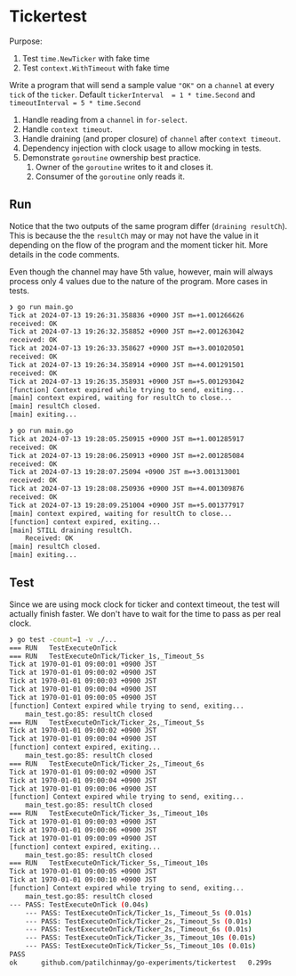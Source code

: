 # Tickertest

Purpose:

1. Test `time.NewTicker` with fake time
2. Test `context.WithTimeout` with fake time

Write a program that will send a sample value `"OK"` on a `channel` at every `tick` of the `ticker`. Default `tickerInterval  = 1 * time.Second` and `timeoutInterval = 5 * time.Second`

1. Handle reading from a `channel` in `for-select`.
2. Handle `context timeout`.
3. Handle draining (and proper closure) of `channel` after `context timeout`.
4. Dependency injection with clock usage to allow mocking in tests.
5. Demonstrate `goroutine` ownership best practice.
   1. Owner of the `goroutine` writes to it and closes it.
   2. Consumer of the `goroutine` only reads it.


## Run

Notice that the two outputs of the same program differ (`draining resultCh`).
This is because the the `resultCh` may or may not have the value in it depending on the flow of the program and the moment ticker hit. More details in the code comments.

Even though the channel may have 5th value, however, main will always process only 4 values due to the nature of the program. More cases in tests.

```bash
❯ go run main.go
Tick at 2024-07-13 19:26:31.358836 +0900 JST m=+1.001266626
received: OK
Tick at 2024-07-13 19:26:32.358852 +0900 JST m=+2.001263042
received: OK
Tick at 2024-07-13 19:26:33.358627 +0900 JST m=+3.001020501
received: OK
Tick at 2024-07-13 19:26:34.358914 +0900 JST m=+4.001291501
received: OK
Tick at 2024-07-13 19:26:35.358931 +0900 JST m=+5.001293042
[function] Context expired while trying to send, exiting...
[main] context expired, waiting for resultCh to close...
[main] resultCh closed.
[main] exiting...
```

```bash
❯ go run main.go
Tick at 2024-07-13 19:28:05.250915 +0900 JST m=+1.001285917
received: OK
Tick at 2024-07-13 19:28:06.250913 +0900 JST m=+2.001285084
received: OK
Tick at 2024-07-13 19:28:07.25094 +0900 JST m=+3.001313001
received: OK
Tick at 2024-07-13 19:28:08.250936 +0900 JST m=+4.001309876
received: OK
Tick at 2024-07-13 19:28:09.251004 +0900 JST m=+5.001377917
[main] context expired, waiting for resultCh to close...
[function] context expired, exiting...
[main] STILL draining resultCh.
	Received: OK
[main] resultCh closed.
[main] exiting...
```

## Test

Since we are using mock clock for ticker and context timeout, the test will actually finish faster. We don't have to wait for the time to pass as per real clock.

```bash
❯ go test -count=1 -v ./...
=== RUN   TestExecuteOnTick
=== RUN   TestExecuteOnTick/Ticker_1s,_Timeout_5s
Tick at 1970-01-01 09:00:01 +0900 JST
Tick at 1970-01-01 09:00:02 +0900 JST
Tick at 1970-01-01 09:00:03 +0900 JST
Tick at 1970-01-01 09:00:04 +0900 JST
Tick at 1970-01-01 09:00:05 +0900 JST
[function] Context expired while trying to send, exiting...
    main_test.go:85: resultCh closed
=== RUN   TestExecuteOnTick/Ticker_2s,_Timeout_5s
Tick at 1970-01-01 09:00:02 +0900 JST
Tick at 1970-01-01 09:00:04 +0900 JST
[function] context expired, exiting...
    main_test.go:85: resultCh closed
=== RUN   TestExecuteOnTick/Ticker_2s,_Timeout_6s
Tick at 1970-01-01 09:00:02 +0900 JST
Tick at 1970-01-01 09:00:04 +0900 JST
Tick at 1970-01-01 09:00:06 +0900 JST
[function] Context expired while trying to send, exiting...
    main_test.go:85: resultCh closed
=== RUN   TestExecuteOnTick/Ticker_3s,_Timeout_10s
Tick at 1970-01-01 09:00:03 +0900 JST
Tick at 1970-01-01 09:00:06 +0900 JST
Tick at 1970-01-01 09:00:09 +0900 JST
[function] context expired, exiting...
    main_test.go:85: resultCh closed
=== RUN   TestExecuteOnTick/Ticker_5s,_Timeout_10s
Tick at 1970-01-01 09:00:05 +0900 JST
Tick at 1970-01-01 09:00:10 +0900 JST
[function] Context expired while trying to send, exiting...
    main_test.go:85: resultCh closed
--- PASS: TestExecuteOnTick (0.04s)
    --- PASS: TestExecuteOnTick/Ticker_1s,_Timeout_5s (0.01s)
    --- PASS: TestExecuteOnTick/Ticker_2s,_Timeout_5s (0.01s)
    --- PASS: TestExecuteOnTick/Ticker_2s,_Timeout_6s (0.01s)
    --- PASS: TestExecuteOnTick/Ticker_3s,_Timeout_10s (0.01s)
    --- PASS: TestExecuteOnTick/Ticker_5s,_Timeout_10s (0.01s)
PASS
ok  	github.com/patilchinmay/go-experiments/tickertest	0.299s
```
